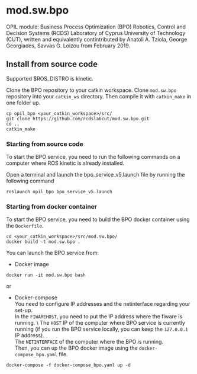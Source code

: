 # mod.sw.bpo
OPIL module: Business Process Optimization (BPO) Robotics, Control and Decision Systems (RCDS) Laboratory of Cyprus University of Technology (CUT), written and equivalently contintributed by Anatoli A. Tziola, George Georgiades, Savvas G. Loizou from February 2019.

## Install from source code
Supported $ROS_DISTRO is kinetic.

Clone the BPO repository to your catkin workspace. Clone `mod.sw.bpo` repository into your `catkin_ws` directory. Then compile it with `catkin_make` in one folder up.
```
cp opil_bpo <your_catkin_workspace>/src/
git clone https://github.com/rcdslabcut/mod.sw.bpo.git
cd ..
catkin_make
```

### Starting from source code
To start the BPO service, you need to run the following commands on a computer where ROS kinetic is already installed.

Open a terminal and launch the bpo_service_v5.launch file by running the following command
```
roslaunch opil_bpo bpo_service_v5.launch 
```
### Starting from docker container
To start the BPO service, you need to build the BPO docker container using the `Dockerfile`.
```
cd <your_catkin_workspace>/src/mod.sw.bpo/
docker build -t mod.sw.bpo .
```

You can launch the BPO service from:
 * Docker image
```
docker run -it mod.sw.bpo bash
```
or 
 * Docker-compose \
You need to configure IP addresses and the netinterface regarding your set-up. \
In the `FIWAREHOST`, you need to put the IP address where the fiware is running. \ 
The `HOST` IP of the computer where BPO service is currently running (if you run the BPO service locally, you can keep the `127.0.0.1` IP address). \
The `NETINTERFACE` of the computer where the BPO is running. \
Then, you can up the BPO docker image using the `docker-compose_bpo.yaml` file.
```
docker-compose -f docker-compose_bpo.yaml up -d
```
